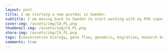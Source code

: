 ```yaml
---
layout: post
title: I am starting a new postdoc in Sweden. 
subtitle: I am moving back to Sweden to start working with my PhD supervisor Niclas Backström. I will be working on the conservation genomics of the Clouded apollo Butterflies and migration  of Painted lady butterflies.
cover-img: /assets/img/CA_PL.png
thumbnail-img: /assets/img/CA_PL.png
share-img: /assets/img/CA_PL.png
tags: [conservation biology, gene flow, genomics, migration, monarch butterfly, population genetics, butterfly, ]
comments: true
---
```

